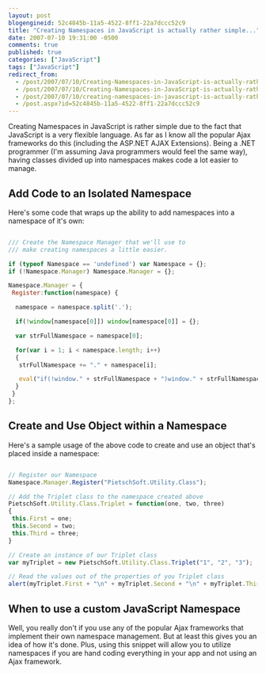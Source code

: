 ```yaml
---
layout: post
blogengineid: 52c4845b-11a5-4522-8ff1-22a7dccc52c9
title: "Creating Namespaces in JavaScript is actually rather simple..."
date: 2007-07-10 19:31:00 -0500
comments: true
published: true
categories: ["JavaScript"]
tags: ["JavaScript"]
redirect_from: 
  - /post/2007/07/10/Creating-Namespaces-in-JavaScript-is-actually-rather-simple.aspx
  - /post/2007/07/10/Creating-Namespaces-in-JavaScript-is-actually-rather-simple
  - /post/2007/07/10/creating-namespaces-in-javascript-is-actually-rather-simple
  - /post.aspx?id=52c4845b-11a5-4522-8ff1-22a7dccc52c9
---
```

Creating Namespaces in JavaScript is rather simple due to the fact that JavaScript is a very flexible language. As far as I know all the popular Ajax frameworks do this (including the ASP.NET AJAX Extensions). Being a .NET programmer (I'm assuming Java programmers would feel the same way), having classes divided up into namespaces makes code a lot easier to manage.

## Add Code to an Isolated Namespace

Here's some code that wraps up the ability to add namespaces into a namespace of it's own:

```javascript

/// Create the Namespace Manager that we'll use to
/// make creating namespaces a little easier.

if (typeof Namespace == 'undefined') var Namespace = {};
if (!Namespace.Manager) Namespace.Manager = {};

Namespace.Manager = {
 Register:function(namespace) {

  namespace = namespace.split('.');

  if(!window[namespace[0]]) window[namespace[0]] = {};

  var strFullNamespace = namespace[0];

  for(var i = 1; i < namespace.length; i++)
  {
   strFullNamespace += "." + namespace[i];

   eval("if(!window." + strFullNamespace + ")window." + strFullNamespace + "={};");
  }
 }
};

```

## Create and Use Object within a Namespace

Here's a sample usage of the above code to create and use an object that's placed inside a namespace:

```javascript

// Register our Namespace
Namespace.Manager.Register("PietschSoft.Utility.Class");

// Add the Triplet class to the namespace created above
PietschSoft.Utility.Class.Triplet = function(one, two, three)
{
 this.First = one;
 this.Second = two;
 this.Third = three;
}

// Create an instance of our Triplet class
var myTriplet = new PietschSoft.Utility.Class.Triplet("1", "2", "3");

// Read the values out of the properties of you Triplet class
alert(myTriplet.First + "\n" + myTriplet.Second + "\n" + myTriplet.Third);

```

## When to use a custom JavaScript Namespace

Well, you really don't if you use any of the popular Ajax frameworks that implement their own namespace management. But at least this gives you an idea of how it's done. Plus, using this snippet will allow you to utilize namespaces if you are hand coding everything in your app and not using an Ajax framework.

